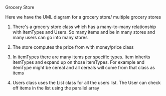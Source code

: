 Grocery Store

Here we have the UML diagram for a grocery store/ multiple grocery stores

1. There's a grocery store class which has a many-to-many relationship with ItemTypes and Users. So many items and be in many stores and many users can go into many stores

2. The store computes the price from with money/price class

3. In itemTypes there are many items per specific types. Item inherits itemTypes and expand up on those itemTypes. For example and itemType might be cereal and all cereals will come from that class as items

4. Users class uses the List class for all the users list. The User can check off items in the list using the parallel array
